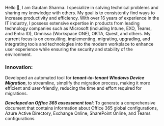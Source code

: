Hello 👋, I am Gautam Sharma. I specialize in solving technical problems and sharing my knowledge with others. My goal is to consistently find ways to increase productivity and efficiency.
With over 16 years of experience in the IT industry, I possess extensive expertise in products from leading technology companies such as Microsoft (including Intune, EXO, Teams, and Entra ID), Omnissa (Workspace ONE), OKTA, Quest, and others. My current focus is on consulting, implementing, migrating, upgrading, and integrating tools and technologies into the modern workplace to enhance user experience while ensuring the security and stability of the environment.

### Innovation: 
Developed an automated tool for ***tenant-to-tenant Windows Device Migration***, to streamline, simplify the migration process, making it more efficient and user-friendly, reducing the time and effort required for migrations.

***Developed an Office 365 assessment tool***: To generate a comprehensive document that contains information about Office 365 global configurations, Azure Active Directory, Exchange Online, SharePoint Online, and Teams configurations


<!--

- 📫 How to reach me: Http://techevangs.com
👋
**ergautamsharma/ergautamsharma** is a ✨ _special_ ✨ repository because its `README.md` (this file) appears on your GitHub profile.

Here are some ideas to get you started:

- 🔭 I’m currently working on ...
- 🌱 I’m currently learning ...
- 👯 I’m looking to collaborate on ...
- 🤔 I’m looking for help with ...
- 💬 Ask me about ...
- 📫 How to reach me: ...
- 😄 Pronouns: ...
- ⚡ Fun fact: ...
-->
